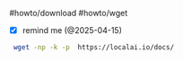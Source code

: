 #howto/download #howto/wget

- [x] remind me (@2025-04-15)
```sh
 wget -np -k -p  https://localai.io/docs/
```